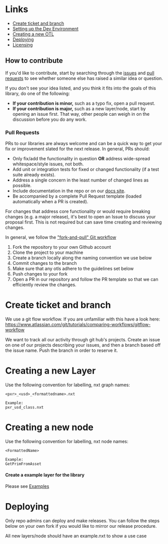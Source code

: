 # Links

- [Create ticket and branch](#create-ticket-and-branch)
- [Setting up the Dev Environment](#setting-up-the-dev-environment)
- [Creating a new OTL](#creating-a-new-OTL)
- [Deploying](#Deploying)
- [Licensing](LICENSE)

## How to contribute

If you'd like to contribute, start by searching through the [issues](https://github.com/SunriseProductions/ChoreoFX/issues) and [pull requests](https://github.com/SunriseProductions/ChoreoFX/pulls) to see whether someone else has raised a similar idea or question.

If you don't see your idea listed, and you think it fits into the goals of this library, do one of the following:
* **If your contribution is minor,** such as a typo fix, open a pull request.
* **If your contribution is major,** such as a new layer/node, start by opening an issue first. That way, other people can weigh in on the discussion before you do any work.

### Pull Requests

PRs to our libraries are always welcome and can be a quick way to get your fix or improvement slated for the next release. In general, PRs should:

- Only fix/add the functionality in question **OR** address wide-spread whitespace/style issues, not both.
- Add unit or integration tests for fixed or changed functionality (if a test suite already exists).
- Address a single concern in the least number of changed lines as possible.
- Include documentation in the repo or on our [docs site](https://auth0.com/docs).
- Be accompanied by a complete Pull Request template (loaded automatically when a PR is created).

For changes that address core functionality or would require breaking changes (e.g. a major release), it's best to open an Issue to discuss your proposal first. This is not required but can save time creating and reviewing changes.

In general, we follow the ["fork-and-pull" Git workflow](https://github.com/susam/gitpr)

1. Fork the repository to your own Github account
2. Clone the project to your machine
3. Create a branch locally along the naming convention we use below
4. Commit changes to the branch
5. Make sure that any otls adhere to the guidelines set below
6. Push changes to your fork
7. Open a PR in our repository and follow the PR template so that we can efficiently review the changes.

# Create ticket and branch
We use a git flow workflow. If you are unfamiliar with this have a look here:
https://www.atlassian.com/git/tutorials/comparing-workflows/gitflow-workflow

We want to track all our activity through git hub's projects. Create an issue on one of our projects describing your issues, and then a branch based off the issue name. Push the branch in order to reserve it.


# Creating a new Layer
Use the following convention for labelling, nxt graph names:
    

    <pxr>_<usd>_<formattedname>.nxt
    
    Example:
    pxr_usd_class.nxt

# Creating a new node
Use the following convention for labelling, nxt node names:
    
    <FormattedName>

    Example:
    GetPrimFromAsset


#### Create a example layer for the library

Please see [Examples](examples)

# Deploying 

Only repo admins can deploy and make releases. You can follow the steps below on your own fork if you would like to mirror our release procedure.

All new layers/node should have an example.nxt to show a use case
